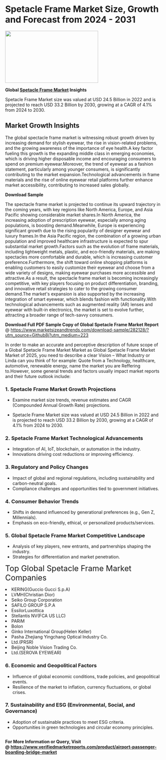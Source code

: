 <H1>Spetacle Frame Market Size, Growth and Forecast from 2024 - 2031</H1><img class="aligncenter size-medium wp-image-584254" src="https://thirdeyenews.in/wp-content/uploads/2024/09/Global-Market-Research-300x168.jpeg" alt="" width="300" height="168" /><p><strong>Global&nbsp;<a href="https://www.marketsizeandtrends.com/download-sample/282128/?utm_source=Github8j?utm_medium=223">Spetacle Frame Market</a> Insights</strong></p><p>Spetacle Frame Market size was valued at USD 24.5 Billion in 2022 and is projected to reach USD 33.2 Billion by 2030, growing at a CAGR of 4.1% from 2024 to 2030.</p><p><h2>Market Growth Insights</h2> <p>The global spectacle frame market is witnessing robust growth driven by increasing demand for stylish eyewear, the rise in vision-related problems, and the growing awareness of the importance of eye health.A key factor fueling this growth is the expanding middle class in emerging economies, which is driving higher disposable income and encouraging consumers to spend on premium eyewear.Moreover, the trend of eyewear as a fashion statement, particularly among younger consumers, is significantly contributing to the market expansion.Technological advancements in frame materials and the rise of online eyewear retail platforms further enhance market accessibility, contributing to increased sales globally.</p> <p><strong>Download Sample</strong></p> <p>The spectacle frame market is projected to continue its upward trajectory in the coming years, with key regions like North America, Europe, and Asia Pacific showing considerable market shares.In North America, the increasing adoption of prescription eyewear, especially among aging populations, is boosting demand.Meanwhile, Europe is experiencing significant growth due to the rising popularity of designer eyewear and luxury frames.In the Asia Pacific region, the combination of a growing urban population and improved healthcare infrastructure is expected to spur substantial market growth.Factors such as the evolution of frame materials, including lightweight metals, plastic, and eco-friendly materials, are making spectacles more comfortable and durable, which is increasing customer preference.Furthermore, the shift toward online shopping platforms is enabling customers to easily customize their eyewear and choose from a wide variety of designs, making eyewear purchases more accessible and attractive.As a result, the spectacle frame market is becoming increasingly competitive, with key players focusing on product differentiation, branding, and innovative retail strategies to cater to the growing consumer demand.The market's expansion is also supported by the increasing integration of smart eyewear, which blends fashion with functionality.With technological advancements such as augmented reality (AR) lenses and eyewear with built-in electronics, the market is set to evolve further, attracting a broader range of tech-savvy consumers.</p> <p><span class=""><strong>Download Full PDF Sample Copy of Global Spetacle Frame Market Report</strong> @ <a href="https://www.marketsizeandtrends.com/download-sample/282128/?utm_source=Github8j?utm_medium=223" target="_blank">https://www.marketsizeandtrends.com/download-sample/282128/?utm_source=Github8j?utm_medium=223</a></span></p><p>In order to make an accurate and perceptive description of future scope of a Global&nbsp;Spetacle Frame Market Market as Global&nbsp;Spetacle Frame Market Market of 2025, you need to describe a clear Vision &ndash; What Industry or Linda can you think of for example: Quote from a Technology, healthcare, automotive, renewable energy, name the market you are Reffering to.However, some general trends and factors usually impact market reports and their future outlook include:</p><h3>1.&nbsp;<strong>Spetacle Frame Market Growth Projections</strong></h3><ul><li>Examine market size trends, revenue estimates and CAGR (Compounded Annual Growth Rate) projections.</li><li><p>Spetacle Frame Market size was valued at USD 24.5 Billion in 2022 and is projected to reach USD 33.2 Billion by 2030, growing at a CAGR of 4.1% from 2024 to 2030.</p></li></ul><h3>2.&nbsp;<strong>Spetacle Frame Market Technological Advancements</strong></h3><ul><li>Integration of AI, IoT, blockchain, or automation in the industry.</li><li>Innovations driving cost reductions or improving efficiency.</li></ul><h3>3.&nbsp;<strong>Regulatory and Policy Changes</strong></h3><ul><li>Impact of global and regional regulations, including sustainability and carbon-neutral goals.</li><li>Compliance challenges and opportunities tied to government initiatives.</li></ul><h3>4.&nbsp;<strong>Consumer Behavior Trends</strong></h3><ul><li>Shifts in demand influenced by generational preferences (e.g., Gen Z, Millennials).</li><li>Emphasis on eco-friendly, ethical, or personalized products/services.</li></ul><h3>5.&nbsp;<strong>Global Spetacle Frame Market Competitive Landscape</strong></h3><ul><li>Analysis of key players, new entrants, and partnerships shaping the industry.</li><li>Strategies for differentiation and market penetration.</li></ul><p data-pm-slice="1 1 []"><span style="color: inherit; font-family: inherit; font-size: 25px;">Top Global Spetacle Frame Market Companies</span></p><div class="" data-test-id=""><p><li>KERING(Guccio Gucci S.p.A)</li><li> LVMH(Christian Dior)</li><li> Seiko Group Corporation</li><li> SAFILO GROUP S.P.A</li><li> EssilorLuxottica</li><li> Stellantis NV(FCA US LLC)</li><li> PARiM</li><li> Bolon</li><li> Ginko International Group(Helen Keller)</li><li> Pasha Zhejiang Yingchang Optical Industry Co.</li><li> Ltd.(PRSR)</li><li> Beijing Noble Vision Trading Co.</li><li> Ltd.(SEROVA EYEWEAR)</li></p></div><h3>6.&nbsp;<strong>Economic and Geopolitical Factors</strong></h3><ul><li>Influence of global economic conditions, trade policies, and geopolitical events.</li><li>Resilience of the market to inflation, currency fluctuations, or global crises.</li></ul><h3>7.&nbsp;<strong>Sustainability and ESG (Environmental, Social, and Governance)</strong></h3><ul><li>Adoption of sustainable practices to meet ESG criteria.</li><li>Opportunities in green technologies and circular economy principles.</li></ul><h2><strong style="font-size: 14px;">For More Information or Query, Visit @&nbsp;</strong><a style="background-color: #ffffff; font-size: 14px;" href="https://www.marketsizeandtrends.com/report/spetacle-frame-market/" target="_blank">https://www.verifiedmarketreports.com/product/airport-passenger-boarding-bridge-market</a></h2>